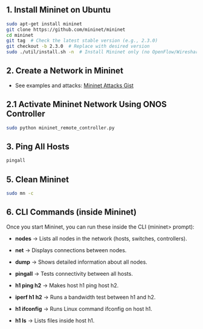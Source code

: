 ## 1. Install Mininet on Ubuntu

```bash
sudo apt-get install mininet
git clone https://github.com/mininet/mininet
cd mininet
git tag  # Check the latest stable version (e.g., 2.3.0)
git checkout -b 2.3.0  # Replace with desired version
sudo ./util/install.sh -n  # Install Mininet only (no OpenFlow/Wireshark)
```

## 2. Create a Network in Mininet

- See examples and attacks: [Mininet Attacks Gist](https://gist.github.com/anselmobattis)

## 2.1 Activate Mininet Network Using ONOS Controller

```bash
sudo python mininet_remote_controller.py
```

## 3. Ping All Hosts

```bash
pingall
```

## 5. Clean Mininet

```bash
sudo mn -c
```

## 6. CLI Commands (inside Mininet)

Once you start Mininet, you can run these inside the CLI (mininet> prompt):

- **nodes** → Lists all nodes in the network (hosts, switches, controllers).
  
- **net** → Displays connections between nodes.

- **dump** → Shows detailed information about all nodes.

- **pingall** → Tests connectivity between all hosts.

- **h1 ping h2** → Makes host h1 ping host h2.

- **iperf h1 h2** → Runs a bandwidth test between h1 and h2.

- **h1 ifconfig** → Runs Linux command ifconfig on host h1.

- **h1 ls** → Lists files inside host h1.
